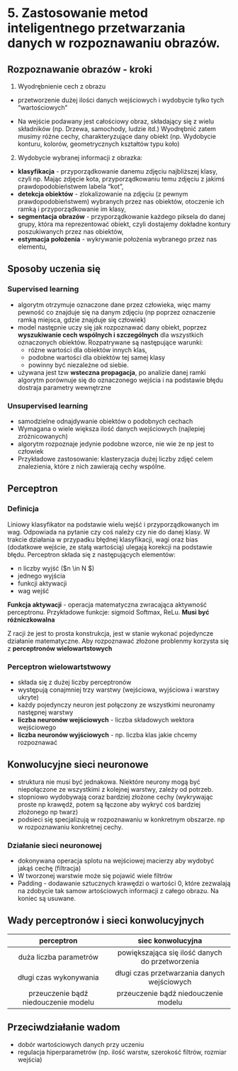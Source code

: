 # 5. Zastosowanie metod inteligentnego przetwarzania danych w rozpoznawaniu obrazów.

## Rozpoznawanie obrazów - kroki

1. Wyodrębnienie cech z obrazu
 -  przetworzenie dużej ilości danych wejściowych i wydobycie tylko
tych “wartościowych”
 
 -  Na wejście podawany jest całościowy obraz, składający się z wielu składników (np.
    Drzewa, samochody, ludzie itd.) Wyodrębnić zatem musimy różne cechy,
    charakteryzujące dany obiekt (np. Wydobycie konturu, kolorów, geometrycznych
    kształtów typu koło)
2. Wydobycie wybranej informacji z obrazka: 
-  **klasyfikacja** - przyporządkowanie danemu zdjęciu najbliższej klasy, czyli np. Mając zdjęcie kota, przyporządkowaniu temu zdjęciu z jakimś prawdopodobieństwem labela “kot”,
- **detekcja obiektów** - zlokalizowanie na zdjęciu (z pewnym prawdopodobieństwem) wybranych przez nas obiektów, otoczenie ich ramką i przyporządkowanie im klasy,
- **segmentacja obrazów** - przyporządkowanie każdego piksela do danej grupy, która ma reprezentować obiekt, czyli dostajemy dokładne kontury poszukiwanych przez nas obiektów,
- **estymacja położenia** - wykrywanie położenia wybranego przez nas elementu, 

## Sposoby uczenia się 

### Supervised learning 
- algorytm otrzymuje oznaczone dane przez człowieka, więc mamy pewność co znajduje się na danym zdjęciu (np poprzez oznaczenie ramką miejsca, gdzie znajduje się człowiek)
- model następnie uczy się jak rozpoznawać dany obiekt, poprzez **wyszukiwanie cech wspólnych i szczególnych** dla wszystkich oznaczonych obiektów. Rozpatrywane są następujące warunki: 
    - różne wartości dla obiektów innych klas, 
    - podobne wartości dla obiektów tej samej klasy
    - powinny być niezależne od siebie.  
- używana jest tzw **wsteczna propagacja**, po analizie danej ramki algorytm porównuje się do oznaczonego wejścia i na podstawie błędu dostraja parametry wewnętrzne

### Unsupervised learning
- samodzielne odnajdywanie obiektów o podobnych cechach
- Wymagana o wiele większa ilość danych wejściowych (najlepiej zróżnicowanych)
- algorytm rozpoznaje jedynie podobne wzorce, nie wie że np jest to człowiek
- Przykładowe zastosowanie: klasteryzacja dużej liczby zdjęć celem znalezienia, które z nich zawierają cechy wspólne.


## Perceptron 

### Definicja
Liniowy klasyfikator na podstawie wielu wejść i przyporządkowanych im wag. Odpowiada na pytanie czy coś należy czy nie do danej klasy. W trakcie działania w przypadku błędnej klasyfikacji, wagi oraz bias (dodatkowe wejście, ze stałą wartością) ulegają korekcji na podstawie błędu.  Perceptron składa się z następujących elementów:
- n liczby wyjść ($n \in N $)
- jednego wyjścia
- funkcji aktywacji
- wag wejść 

**Funkcja aktywacji** - operacja matematyczna zwracająca aktywność perceptronu. Przykładowe funkcje: sigmoid Softmax, ReLu. **Musi być różniczkowalna**

Z racji że jest to prosta konstrukcja, jest w stanie wykonać pojedyncze działanie matematyczne. Aby rozpoznawać złożone problenmy korzysta się z **perceptronów wielowartstowych**



### Perceptron wielowartstwowy
- składa się z dużej liczby perceptronów
- występują conajmniej trzy warstwy (wejściowa, wyjściowa i warstwy ukryte)
- każdy pojedynczy neuron jest połączony ze wszystkimi neuronamy następnej warstwy
- **liczba neuronów wejściowych** - liczba składowych wektora wejściowego
- **liczba neuronów wyjściowych** - np. liczba klas jakie chcemy rozpoznawać 

## Konwolucyjne sieci neuronowe 
- struktura nie musi być jednakowa. Niektóre neurony mogą być niepołączone ze wszystkimi z kolejnej warstwy, zależy od potrzeb.
- stopniowo wydobywają coraz bardziej złożone cechy (wykrywając proste np krawędź, potem są łączone aby wykryć coś bardziej złożonego np twarz)
- podsieci się specjalizują w rozpoznawaniu w konkretnym obszarze. np w rozpoznawaniu konkretnej cechy.

### Działanie sieci neuronowej
- dokonywana operacja splotu na wejściowej macierzy aby wydobyć jakąś cechę (filtracja)
- W tworzonej warstwie może się pojawić wiele filtrów
- Padding  - dodawanie sztucznych krawędzi o wartości 0, które zezwalają na zdobycie tak samow artościowych informacji z całego obrazu. Na koniec są usuwane.

## Wady perceptronów i sieci konwolucyjnych

|perceptron| siec konwolucyjna|
|:---:|:---:|
|duża liczba parametrów | powiększająca się ilość danych do przetworzenia|
|długi czas wykonywania| długi czas przetwarzania danych wejściowych |
|przeuczenie bądź niedouczenie modelu|przeuczenie bądź niedouczenie modelu|

## Przeciwdziałanie wadom
- dobór wartościowych danych przy uczeniu
- regulacja hiperparametrów (np. ilość warstw, szerokość filtrów, rozmiar wejścia)
